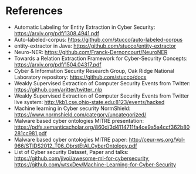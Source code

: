 
# References
* Automatic Labeling for Entity Extraction in Cyber Security: https://arxiv.org/pdf/1308.4941.pdf
* Auto-labeled-corpus: https://github.com/stucco/auto-labeled-corpus
* entity-extractor in Java: https://github.com/stucco/entity-extractor
* Neuro-NER: https://github.com/Franck-Dernoncourt/NeuroNER
* Towards a Relation Extraction Framework for Cyber-Security Concepts: https://arxiv.org/pdf/1504.04317.pdf
* Cyber & Information Security Research Group, Oak Ridge National Laboratory repository: https://github.com/stucco/docs
* Weakly Supervised Extraction of Computer Security Events from Twitter: https://github.com/aritter/twitter_nlp
* Weakly Supervised Extraction of Computer Security Events from Twitter live system: http://kb1.cse.ohio-state.edu:8123/events/hacked
* Machine learning in Cyber security NormShield: https://www.normshield.com/category/uncategorized/
* Malware based cyber ontologies MITRE presentation: https://pdfs.semanticscholar.org/860d/3d4114711fa4ce9a5a4ccf362b80281cc981.pdf
* Malware based cyber ontologies MITRE paper: http://ceur-ws.org/Vol-966/STIDS2012_T06_ObrstEtAl_CyberOntology.pdf
* List of Cyber security Dataset, Paper and talks: https://github.com/jivoi/awesome-ml-for-cybersecurity, https://github.com/wtsxDev/Machine-Learning-for-Cyber-Security

